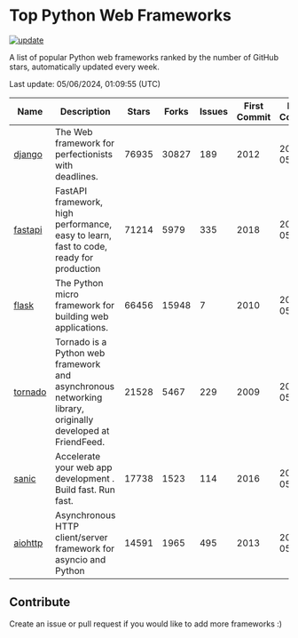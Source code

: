 # Top Python Web Frameworks

[![update](https://github.com/sunnysid3up/python-web-frameworks/actions/workflows/update.yml/badge.svg)](https://github.com/sunnysid3up/python-web-frameworks/actions/workflows/update.yml)

A list of popular Python web frameworks ranked by the number of GitHub stars, automatically updated every week.

Last update: 05/06/2024, 01:09:55 (UTC)

| Name          | Description          | Stars                     | Forks          | Issues               | First Commit        | Last Commit         |
|---------------|----------------------|---------------------------|----------------|----------------------|---------------------|---------------------|
| [django](https://github.com/django/django) | The Web framework for perfectionists with deadlines. | 76935 | 30827 | 189 | 2012 | 2024-05-06 |
| [fastapi](https://github.com/tiangolo/fastapi) | FastAPI framework, high performance, easy to learn, fast to code, ready for production | 71214 | 5979 | 335 | 2018 | 2024-05-06 |
| [flask](https://github.com/pallets/flask) | The Python micro framework for building web applications. | 66456 | 15948 | 7 | 2010 | 2024-05-06 |
| [tornado](https://github.com/tornadoweb/tornado) | Tornado is a Python web framework and asynchronous networking library, originally developed at FriendFeed. | 21528 | 5467 | 229 | 2009 | 2024-05-05 |
| [sanic](https://github.com/sanic-org/sanic) |  Accelerate your web app development . Build fast. Run fast. | 17738 | 1523 | 114 | 2016 | 2024-05-05 |
| [aiohttp](https://github.com/aio-libs/aiohttp) | Asynchronous HTTP client/server framework for asyncio and Python | 14591 | 1965 | 495 | 2013 | 2024-05-05 |

## Contribute 

Create an issue or pull request if you would like to add more frameworks :)